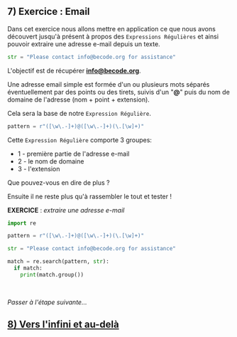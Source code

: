 ## 7) Exercice : Email
Dans cet exercice nous allons mettre en application ce que nous avons découvert jusqu'à présent à propos des `Expressions Régulières` et ainsi pouvoir extraire une adresse e-mail depuis un texte.

```python
str = "Please contact info@becode.org for assistance"
```

L'objectif est de récupérer **info@becode.org**.

Une adresse email simple est formée d'un ou plusieurs mots séparés éventuellement par des points ou des tirets, suivis d'un "**@**" puis du nom de domaine de l'adresse (nom + point + extension).

Cela sera la base de notre `Expression Régulière`.

```python
pattern = r"([\w\.-]+)@([\w\.-]+)(\.[\w]+)"
```

Cette `Expression Régulière` comporte 3 groupes:
- 1 - première partie de l'adresse e-mail
- 2 - le nom de domaine
- 3 - l'extension

Que pouvez-vous en dire de plus ?

Ensuite il ne reste plus qu'à rassembler le tout et tester !

**EXERCICE** : *extraire une adresse e-mail*

```python
import re

pattern = r"([\w\.-]+)@([\w\.-]+)(\.[\w]+)"

str = "Please contact info@becode.org for assistance"

match = re.search(pattern, str):
  if match:
    print(match.group())
```

<br>

*Passer à l'étape suivante...*
## [8) Vers l'infini et au-delà](./regex-py-08.md)
